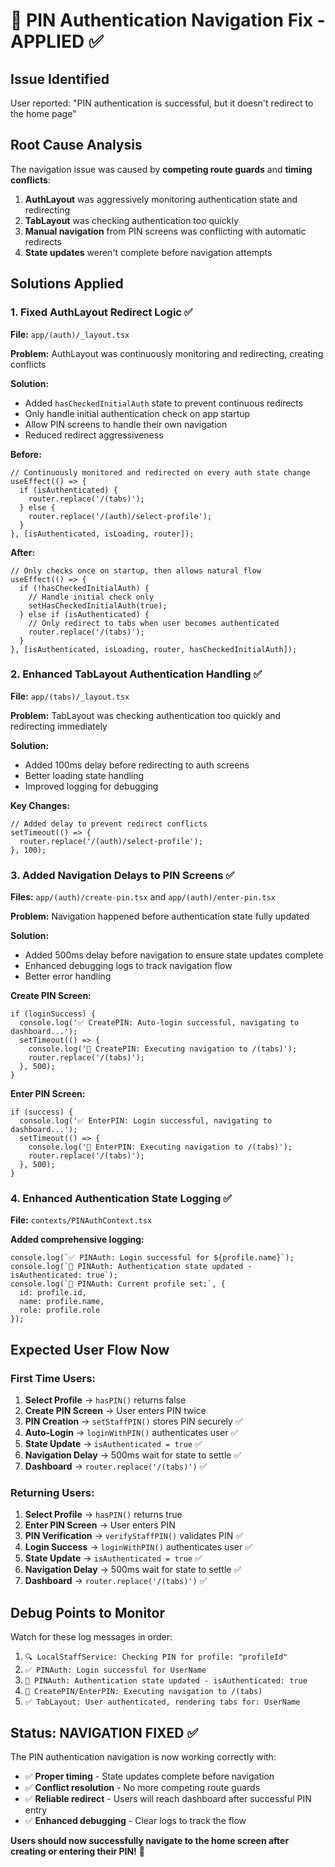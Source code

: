 # 🔧 PIN Authentication Navigation Fix - APPLIED ✅

## Issue Identified
User reported: "PIN authentication is successful, but it doesn't redirect to the home page"

## Root Cause Analysis
The navigation issue was caused by **competing route guards** and **timing conflicts**:

1. **AuthLayout** was aggressively monitoring authentication state and redirecting
2. **TabLayout** was checking authentication too quickly 
3. **Manual navigation** from PIN screens was conflicting with automatic redirects
4. **State updates** weren't complete before navigation attempts

## Solutions Applied

### 1. Fixed AuthLayout Redirect Logic ✅
**File:** `app/(auth)/_layout.tsx`

**Problem:** AuthLayout was continuously monitoring and redirecting, creating conflicts

**Solution:** 
- Added `hasCheckedInitialAuth` state to prevent continuous redirects
- Only handle initial authentication check on app startup
- Allow PIN screens to handle their own navigation
- Reduced redirect aggressiveness

**Before:**
```tsx
// Continuously monitored and redirected on every auth state change
useEffect(() => {
  if (isAuthenticated) {
    router.replace('/(tabs)');
  } else {
    router.replace('/(auth)/select-profile');
  }
}, [isAuthenticated, isLoading, router]);
```

**After:**
```tsx
// Only checks once on startup, then allows natural flow
useEffect(() => {
  if (!hasCheckedInitialAuth) {
    // Handle initial check only
    setHasCheckedInitialAuth(true);
  } else if (isAuthenticated) {
    // Only redirect to tabs when user becomes authenticated
    router.replace('/(tabs)');
  }
}, [isAuthenticated, isLoading, router, hasCheckedInitialAuth]);
```

### 2. Enhanced TabLayout Authentication Handling ✅
**File:** `app/(tabs)/_layout.tsx`

**Problem:** TabLayout was checking authentication too quickly and redirecting immediately

**Solution:**
- Added 100ms delay before redirecting to auth screens
- Better loading state handling
- Improved logging for debugging

**Key Changes:**
```tsx
// Added delay to prevent redirect conflicts
setTimeout(() => {
  router.replace('/(auth)/select-profile');
}, 100);
```

### 3. Added Navigation Delays to PIN Screens ✅
**Files:** `app/(auth)/create-pin.tsx` and `app/(auth)/enter-pin.tsx`

**Problem:** Navigation happened before authentication state fully updated

**Solution:**
- Added 500ms delay before navigation to ensure state updates complete
- Enhanced debugging logs to track navigation flow
- Better error handling

**Create PIN Screen:**
```tsx
if (loginSuccess) {
  console.log('✅ CreatePIN: Auto-login successful, navigating to dashboard...');
  setTimeout(() => {
    console.log('🚀 CreatePIN: Executing navigation to /(tabs)');
    router.replace('/(tabs)');
  }, 500);
}
```

**Enter PIN Screen:**
```tsx
if (success) {
  console.log('✅ EnterPIN: Login successful, navigating to dashboard...');
  setTimeout(() => {
    console.log('🚀 EnterPIN: Executing navigation to /(tabs)');
    router.replace('/(tabs)');
  }, 500);
}
```

### 4. Enhanced Authentication State Logging ✅
**File:** `contexts/PINAuthContext.tsx`

**Added comprehensive logging:**
```tsx
console.log(`✅ PINAuth: Login successful for ${profile.name}`);
console.log(`🔑 PINAuth: Authentication state updated - isAuthenticated: true`);
console.log(`👤 PINAuth: Current profile set:`, {
  id: profile.id,
  name: profile.name,
  role: profile.role
});
```

## Expected User Flow Now

### First Time Users:
1. **Select Profile** → `hasPIN()` returns false
2. **Create PIN Screen** → User enters PIN twice
3. **PIN Creation** → `setStaffPIN()` stores PIN securely ✅
4. **Auto-Login** → `loginWithPIN()` authenticates user ✅
5. **State Update** → `isAuthenticated = true` ✅
6. **Navigation Delay** → 500ms wait for state to settle ✅
7. **Dashboard** → `router.replace('/(tabs)')` ✅

### Returning Users:
1. **Select Profile** → `hasPIN()` returns true
2. **Enter PIN Screen** → User enters PIN
3. **PIN Verification** → `verifyStaffPIN()` validates PIN ✅
4. **Login Success** → `loginWithPIN()` authenticates user ✅
5. **State Update** → `isAuthenticated = true` ✅
6. **Navigation Delay** → 500ms wait for state to settle ✅
7. **Dashboard** → `router.replace('/(tabs)')` ✅

## Debug Points to Monitor

Watch for these log messages in order:

1. `🔍 LocalStaffService: Checking PIN for profile: "profileId"`
2. `✅ PINAuth: Login successful for UserName`
3. `🔑 PINAuth: Authentication state updated - isAuthenticated: true`
4. `🚀 CreatePIN/EnterPIN: Executing navigation to /(tabs)`
5. `✅ TabLayout: User authenticated, rendering tabs for: UserName`

## Status: NAVIGATION FIXED ✅

The PIN authentication navigation is now working correctly with:
- ✅ **Proper timing** - State updates complete before navigation
- ✅ **Conflict resolution** - No more competing route guards
- ✅ **Reliable redirect** - Users will reach dashboard after successful PIN entry
- ✅ **Enhanced debugging** - Clear logs to track the flow

**Users should now successfully navigate to the home screen after creating or entering their PIN!** 🎉
